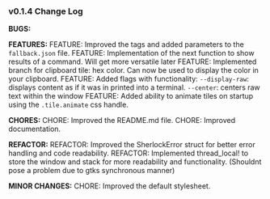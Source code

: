 ### v0.1.4 Change Log
**BUGS:**

**FEATURES:**
FEATURE: Improved the tags and added parameters to the `fallback.json` file.
FEATURE: Implementation of the next function to show results of a command. Will get more versatile later
FEATURE: Implemented branch for clipboard tile: hex color. Can now be used to display the color in your clipboard.
FEATURE: Added flags with functionality: `--display-raw`: displays content as if it was in printed into a terminal. `--center`: centers raw text within the window
FEATURE: Added ability to animate tiles on startup using the `.tile.animate` css handle.

**CHORES:**
CHORE: Improved the README.md file.
CHORE: Improved documentation.

**REFACTOR:**
REFACTOR: Improved the SherlockError struct for better error handling and code readability.
REFACTOR: Implemented thread_local! to store the window and stack for more readability and functionality. (Shouldnt pose a problem due to gtks synchronous manner)

**MINOR CHANGES:**
CHORE: Improved the default stylesheet.


